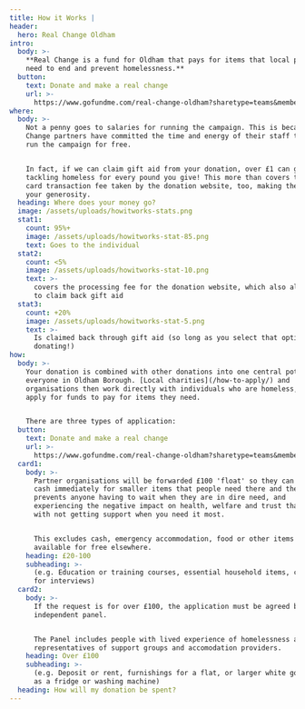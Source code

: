 ```yaml
---
title: How it Works |
header:
  hero: Real Change Oldham
intro:
  body: >-
    **Real Change is a fund for Oldham that pays for items that local people
    need to end and prevent homelessness.**
  button:
    text: Donate and make a real change
    url: >-
      https://www.gofundme.com/real-change-oldham?sharetype=teams&member=2251952&rcid=r01-155914057966-ac6e2204b53445d6&pc=ot_co_campmgmt_w
where:
  body: >-
    Not a penny goes to salaries for running the campaign. This is because Real
    Change partners have committed the time and energy of their staff to help
    run the campaign for free.


    In fact, if we can claim gift aid from your donation, over £1 can go to
    tackling homeless for every pound you give! This more than covers the small
    card transaction fee taken by the donation website, too, making the most of
    your generosity.
  heading: Where does your money go?
  image: /assets/uploads/howitworks-stats.png
  stat1:
    count: 95%+
    image: /assets/uploads/howitworks-stat-85.png
    text: Goes to the individual
  stat2:
    count: <5%
    image: /assets/uploads/howitworks-stat-10.png
    text: >-
      covers the processing fee for the donation website, which also allows us
      to claim back gift aid
  stat3:
    count: +20%
    image: /assets/uploads/howitworks-stat-5.png
    text: >-
      Is claimed back through gift aid (so long as you select that option when
      donating!)
how:
  body: >-
    Your donation is combined with other donations into one central pot for
    everyone in Oldham Borough. [Local charities](/how-to-apply/) and
    organisations then work directly with individuals who are homeless, and
    apply for funds to pay for items they need.


    There are three types of application:
  button:
    text: Donate and make a real change
    url: >-
      https://www.gofundme.com/real-change-oldham?sharetype=teams&member=2251952&rcid=r01-155914057966-ac6e2204b53445d6&pc=ot_co_campmgmt_w
  card1:
    body: >-
      Partner organisations will be forwarded £100 'float' so they can access
      cash immediately for smaller items that people need there and then. This
      prevents anyone having to wait when they are in dire need, and
      experiencing the negative impact on health, welfare and trust that comes
      with not getting support when you need it most.


      This excludes cash, emergency accommodation, food or other items which are
      available for free elsewhere.
    heading: £20-100
    subheading: >-
      (e.g. Education or training courses, essential household items, clothes
      for interviews)
  card2:
    body: >-
      If the request is for over £100, the application must be agreed by an
      independent panel.


      The Panel includes people with lived experience of homelessness alongside
      representatives of support groups and accomodation providers.
    heading: Over £100
    subheading: >-
      (e.g. Deposit or rent, furnishings for a flat, or larger white goods such
      as a fridge or washing machine)
  heading: How will my donation be spent?
---
```


